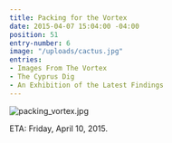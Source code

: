 ```yaml
---
title: Packing for the Vortex
date: 2015-04-07 15:04:00 -04:00
position: 51
entry-number: 6
image: "/uploads/cactus.jpg"
entries:
- Images From The Vortex
- The Cyprus Dig
- An Exhibition of the Latest Findings
---
```


![packing_vortex.jpg](/uploads/packing_vortex.jpg)

ETA: Friday, April 10, 2015.